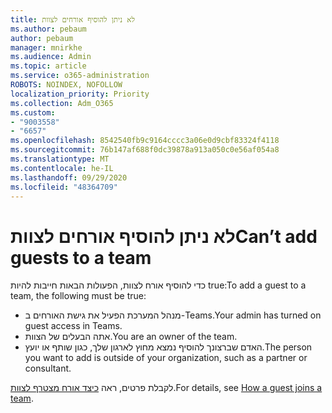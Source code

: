 ```yaml
---
title: לא ניתן להוסיף אורחים לצוות
ms.author: pebaum
author: pebaum
manager: mnirkhe
ms.audience: Admin
ms.topic: article
ms.service: o365-administration
ROBOTS: NOINDEX, NOFOLLOW
localization_priority: Priority
ms.collection: Adm_O365
ms.custom:
- "9003558"
- "6657"
ms.openlocfilehash: 8542540fb9c9164cccc3a06e0d9cbf83324f4118
ms.sourcegitcommit: 76b147af688f0dc39878a913a050c0e56af054a8
ms.translationtype: MT
ms.contentlocale: he-IL
ms.lasthandoff: 09/29/2020
ms.locfileid: "48364709"
---
```

# <a name="cant-add-guests-to-a-team"></a><span data-ttu-id="e2410-102">לא ניתן להוסיף אורחים לצוות</span><span class="sxs-lookup"><span data-stu-id="e2410-102">Can’t add guests to a team</span></span>

<span data-ttu-id="e2410-103">כדי להוסיף אורח לצוות, הפעולות הבאות חייבות להיות true:</span><span class="sxs-lookup"><span data-stu-id="e2410-103">To add a guest to a team, the following must be true:</span></span>  

- <span data-ttu-id="e2410-104">מנהל המערכת הפעיל את גישת האורחים ב-Teams.</span><span class="sxs-lookup"><span data-stu-id="e2410-104">Your admin has turned on guest access in Teams.</span></span>
- <span data-ttu-id="e2410-105">אתה הבעלים של הצוות.</span><span class="sxs-lookup"><span data-stu-id="e2410-105">You are an owner of the team.</span></span>
- <span data-ttu-id="e2410-106">האדם שברצונך להוסיף נמצא מחוץ לארגון שלך, כגון שותף או יועץ.</span><span class="sxs-lookup"><span data-stu-id="e2410-106">The person you want to add is outside of your organization, such as a partner or consultant.</span></span>

<span data-ttu-id="e2410-107">לקבלת פרטים, ראה  [כיצד אורח מצטרף לצוות](https://docs.microsoft.com/MicrosoftTeams/guest-joins).</span><span class="sxs-lookup"><span data-stu-id="e2410-107">For details, see  [How a guest joins a team](https://docs.microsoft.com/MicrosoftTeams/guest-joins).</span></span>